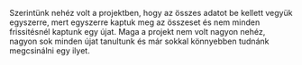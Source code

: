 Szerintünk nehéz volt a projektben, hogy az összes adatot be kellett vegyük egyszerre, mert egyszerre kaptuk meg az összeset és nem minden frissitésnél kaptunk egy újat.
Maga a projekt nem volt nagyon nehéz, nagyon sok minden újat tanultunk és már sokkal könnyebben tudnánk megcsinálni egy ilyet.